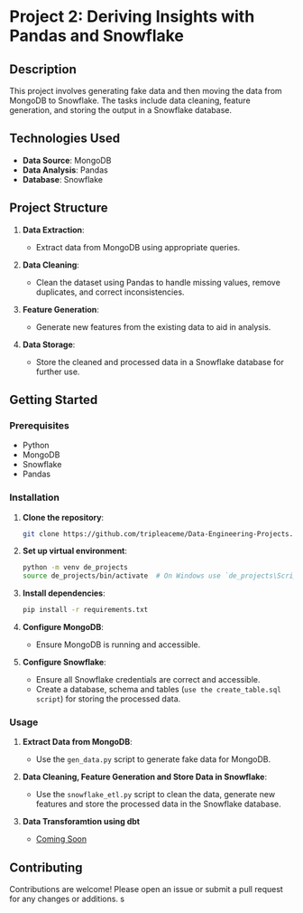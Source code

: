 # Project 2: Deriving Insights with Pandas and Snowflake

## Description

This project involves generating fake data and then moving the data from MongoDB to Snowflake. The tasks include data cleaning, feature generation, and storing the output in a Snowflake database.

## Technologies Used

- **Data Source**: MongoDB
- **Data Analysis**: Pandas
- **Database**: Snowflake

## Project Structure

1. **Data Extraction**:
    - Extract data from MongoDB using appropriate queries.
  
2. **Data Cleaning**:
    - Clean the dataset using Pandas to handle missing values, remove duplicates, and correct inconsistencies.

3. **Feature Generation**:
    - Generate new features from the existing data to aid in analysis.

4. **Data Storage**:
    - Store the cleaned and processed data in a Snowflake database for further use.

## Getting Started

### Prerequisites

- Python
- MongoDB
- Snowflake
- Pandas

### Installation

1. **Clone the repository**:

    ```sh
    git clone https://github.com/tripleaceme/Data-Engineering-Projects.git Mongo_Snowflake
    ```

2. **Set up virtual environment**:

    ```sh
    python -m venv de_projects
    source de_projects/bin/activate  # On Windows use `de_projects\Scripts\activate`
    ```

3. **Install dependencies**:

    ```sh
    pip install -r requirements.txt
    ```

4. **Configure MongoDB**:
    - Ensure MongoDB is running and accessible.

5. **Configure Snowflake**:
    - Ensure all Snowflake credentials are correct and accessible.
    - Create a database, schema and tables (`use the create_table.sql script`) for storing the processed data.

### Usage

1. **Extract Data from MongoDB**:
    - Use the `gen_data.py` script to generate fake data for MongoDB.

2. **Data Cleaning, Feature Generation and Store Data in Snowflake**:
    - Use the `snowflake_etl.py` script to clean the data, generate new features and store the processed data in the Snowflake database.

3. **Data Transforamtion using dbt**
    - [Coming Soon](#)

## Contributing

Contributions are welcome! Please open an issue or submit a pull request for any changes or additions. s

